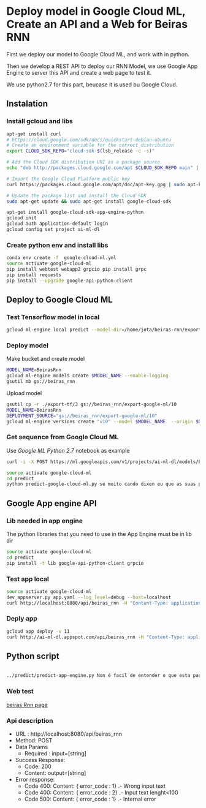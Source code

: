 # Deploy model in Google Cloud ML, Create an API and a Web for Beiras RNN

First we deploy our model to Google Cloud ML, and work with in python.

Then we develop a REST API to deploy our RNN Model, we use Google App Engine to server this API and create a web page to test it.

We use python2.7 for this part, beucase it is used bu Google Cloud.

## Instalation

### Install gcloud and libs
```sh
apt-get install curl
# https://cloud.google.com/sdk/docs/quickstart-debian-ubuntu
# Create an environment variable for the correct distribution
export CLOUD_SDK_REPO="cloud-sdk-$(lsb_release -c -s)"

# Add the Cloud SDK distribution URI as a package source
echo "deb http://packages.cloud.google.com/apt $CLOUD_SDK_REPO main" | sudo tee -a /etc/apt/sources.list.d/google-cloud-sdk.list

# Import the Google Cloud Platform public key
curl https://packages.cloud.google.com/apt/doc/apt-key.gpg | sudo apt-key add -

# Update the package list and install the Cloud SDK
sudo apt-get update && sudo apt-get install google-cloud-sdk

apt-get install google-cloud-sdk-app-engine-python
gcloud init
gcloud auth application-default login
gcloud config set project ai-ml-dl
```
### Create python env and install libs
```sh
conda env create -f  google-cloud-ml.yml
source activate google-cloud-ml
pip install webtest webapp2 grpcio pip install grpc
pip install requests
pip install --upgrade google-api-python-client
```


## Deploy to Google Cloud ML

### Test Tensorflow model in local


```sh
gcloud ml-engine local predict --model-dir=/home/jota/beiras-rnn/export-tf/3 --json-instances=/home/jota/beiras-rnn/predict/data-ml-local.json > predict/return.json
```

### Deploy model

Make bucket and create model
```sh
MODEL_NAME=BeirasRnn
gcloud ml-engine models create $MODEL_NAME --enable-logging
gsutil mb gs://beiras_rnn
```

Upload model

```sh
gsutil cp -r ./export-tf/3 gs://beiras_rnn/export-google-ml/10
MODEL_NAME=BeirasRnn
DEPLOYMENT_SOURCE="gs://beiras_rnn/export-google-ml/10"
gcloud ml-engine versions create "v10" --model $MODEL_NAME  --origin $DEPLOYMENT_SOURCE
```


### Get sequence from Google Cloud ML

Use *Google ML Python 2.7* notebook as example

```sh
curl -i -X POST https://ml.googleapis.com/v1/projects/ai-ml-dl/models/BeirasRnn/versions/v10:predict -H "Authorization: Bearer `gcloud auth print-access-token`" -H "Content-Type: application/json" -d @data-ml-cloud.json
```

```sh
source activate google-cloud-ml
cd predict
python predict-google-cloud-ml.py se moito cando dixen eu que as suas políticas agresoras do común cidadán matan e a sua cospedal alcu
```


## Google App engine API


### Lib needed in app engine
The python libraries that you need to use in the App Engine  must be in lib dir

```sh
source activate google-cloud-ml
cd predict
pip install -t lib google-api-python-client grpcio
```
### Test app local

```sh
source activate google-cloud-ml
dev_appserver.py app.yaml --log_level=debug --host=localhost
curl http://localhost:8080/api/beiras_rnn -H "Content-Type: application/json" -X POST -d '{"input" : "Non é facil de entender o que esta pasando con cataluña, unha volta atrais ou e unha elaborada estratexia para superar o marco"}'
```


### Deply app
```sh
gcloud app deploy -v 11
curl http://ai-ml-dl.appspot.com/api/beiras_rnn -H "Content-Type: application/json" -X POST -d '{"input" : "Non é facil de entender o que esta pasando con cataluña, unha volta atrais ou e unha elaborada estratexia para superar o marco"}'
```

## Python script
```sh

../predict/predict-app-engine.py Non é facil de entender o que esta pasando con cataluña, unha volta atrais ou e unha elaborada estratexia para superar o
```

### Web test
[beiras Rnn page](http://ai-ml-dl.appspot.com/index.html)

### Api description
* URL : http://localhost:8080/api/beiras_rnn
* Method: POST
* Data Params
    * Required : input=[string]
* Success Response:
    * Code: 200
    * Content: output=[string]
* Error response:
    * Code 400: Content: { error_code : 1} .- Wrong input text
    * Code 400: Content: { error_code : 2} .- Input text lenght<100
    * Code 500: Content: { error_code : 1} .- Internal error


